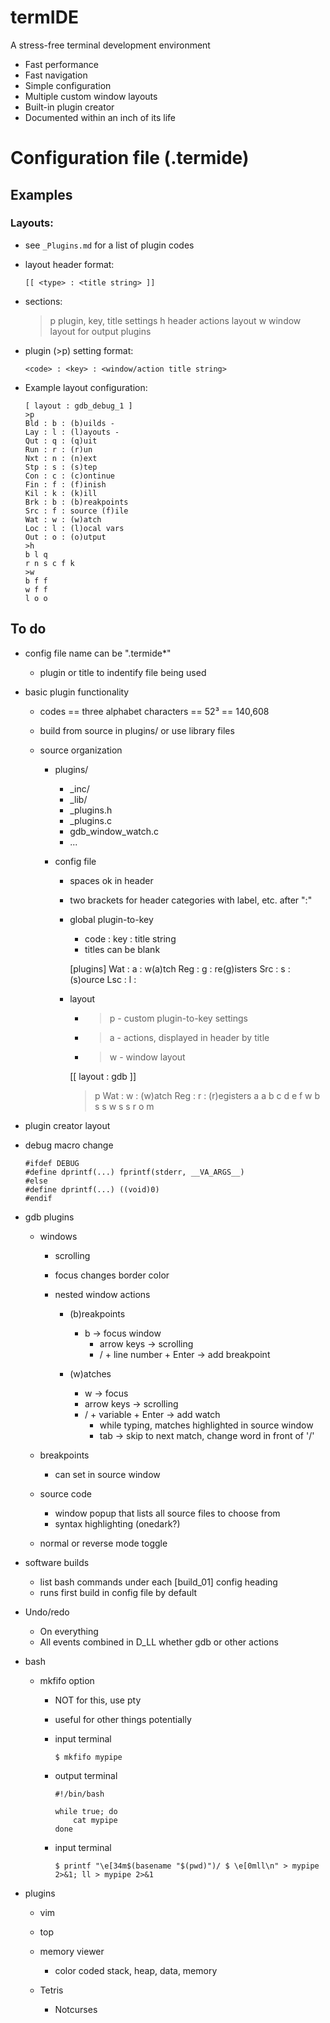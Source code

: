 
# termIDE

A stress-free terminal development environment

- Fast performance
- Fast navigation
- Simple configuration
- Multiple custom window layouts
- Built-in plugin creator
- Documented within an inch of its life



# Configuration file (.termide)

## Examples

### Layouts:

- see `_Plugins.md` for a list of plugin codes

- layout header format:

  `[[ <type> : <title string> ]]`

- sections:
    >p  plugin, key, title settings
    >h  header actions layout
    >w  window layout for output plugins

- plugin (>p) setting format:

  `<code> : <key> : <window/action title string>`

- Example layout configuration:

  ```
  [ layout : gdb_debug_1 ]
  >p
  Bld : b : (b)uilds -
  Lay : l : (l)ayouts -
  Qut : q : (q)uit
  Run : r : (r)un
  Nxt : n : (n)ext
  Stp : s : (s)tep
  Con : c : (c)ontinue
  Fin : f : (f)inish
  Kil : k : (k)ill
  Brk : b : (b)reakpoints
  Src : f : source (f)ile
  Wat : w : (w)atch
  Loc : l : (l)ocal vars
  Out : o : (o)utput
  >h
  b l q
  r n s c f k
  >w
  b f f
  w f f
  l o o
  ```



## To do

- config file name can be ".termide*" 

  - plugin or title to indentify file being used



- basic plugin functionality

  - codes == three alphabet characters == 52³ == 140,608
  - build from source in plugins/ or use library files


  - source organization
    - plugins/
      - \_inc/
      - \_lib/
      - \_plugins.h
      - \_plugins.c
      - gdb_window_watch.c
      - ...

    - config file
      - spaces ok in header
      - two brackets for header categories with label, etc. after ":"

      - global plugin-to-key
        - code : key : title string
        - titles can be blank

        [plugins]
        Wat : a : w(a)tch
        Reg : g : re(g)isters
        Src : s : (s)ource
        Lsc : l :

      - layout
        - >p - custom plugin-to-key settings
        - >a - actions, displayed in header by title
        - >w - window layout

        [[ layout : gdb ]]
        >p
        Wat : w : (w)atch
        Reg : r : (r)egisters
        >a
        a b c
        d e f
        >w
        b s s
        w s s
        r o m



- plugin creator layout



- debug macro change

  ```
  #ifdef DEBUG
  #define dprintf(...) fprintf(stderr, __VA_ARGS__)
  #else
  #define dprintf(...) ((void)0)
  #endif
  ```



- gdb plugins

  - windows
    - scrolling
    - focus changes border color

    - nested window actions

      - (b)reakpoints
        - b -> focus window
          - arrow keys -> scrolling
          - / + line number + Enter  -> add breakpoint

      - (w)atches
        - w -> focus
        - arrow keys -> scrolling
        - / + variable + Enter  -> add watch
          - while typing, matches highlighted in source window
          - tab -> skip to next match, change word in front of '/'

  - breakpoints
    - can set in source window

  - source code
    - window popup that lists all source files to choose from
    - syntax highlighting  (onedark?)

  - normal or reverse mode toggle



- software builds

  - list bash commands under each [build_01] config heading
  - runs first build in config file by default



- Undo/redo

  - On everything
  - All events combined in D_LL whether gdb or other actions



- bash

  - mkfifo option
    - NOT for this, use pty
    - useful for other things potentially

    - input terminal

      ```
      $ mkfifo mypipe
      ```

    - output terminal

      ```
      #!/bin/bash

      while true; do
          cat mypipe
      done
      ```

    - input terminal

      ```
      $ printf "\e[34m$(basename "$(pwd)")/ $ \e[0mll\n" > mypipe 2>&1; ll > mypipe 2>&1
      ```


- plugins

  - vim

  - top

  - memory viewer
    - color coded stack, heap, data, memory

  - Tetris
    - Notcurses



